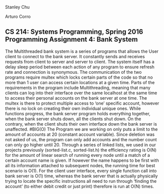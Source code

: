 Stanley Chu

Arturo Corro

CS 214: Systems Programming, Spring 2016 Programming Assignment 4: Bank System
-------------------------------------------------------------------------------
The Multithreaded bank system is a series of programs that allows the User client to connect to the bank server. It constantly sends and receives requests from client to server and server to client. The system itself has a delay sleep period between each action of any program to ensure refresh rate and connection is synonymous. The communication of the two programs require multex which locks certain parts of the code so that no more than 1 user can access certain locations at a given time.
Parts of the requirements in the program include Multithreading, meaning that many clients can log into their interface over the same localhost at the same time to access their personal accounts on the bank server at one time. The multex is there to protect multiple access to ‘one’ specific account, however there is no lock on creating their own individual unique ones. While functions progress, the bank server program holds everything together, when the bank server shuts down, all the clients shut down. On the contrary, when the client shuts their own interface down the bank server is unaffected.
#BIG(O)
The Program we are working on only puts a limit to the amount of accounts at 20 (constant account variable). Since deletion was not asked of us, the program can only add accounts and the number count can only go higher until 20. Through a series of linked lists, we used in our projects previously (sorted-list.c, sorted-list.h) the efficiency rating is O(N) for the amount of linear search of running every node until a match of a certain account name is given. If however the name happens to be first with all its information attached to subsequent nodes, the running time for best scenario is O(1). For the client user interface, every single function call into bank server is O(1) time, whereas the bank server that is actually physically trying to locate the specific instructions all need to run through ‘finding the account’ (to either debit credit or just print) therefore is run at O(N) times.
